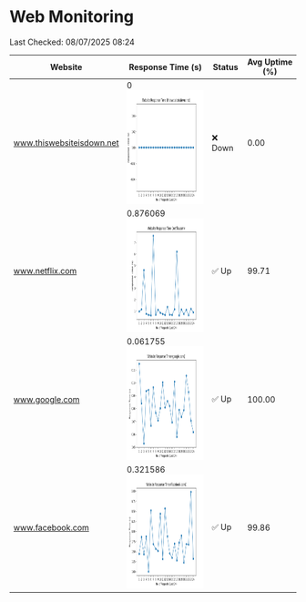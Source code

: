 # Web Monitoring

Last Checked: 08/07/2025 08:24

| Website | Response Time (s) | Status | Avg Uptime (%) |
|---------|-------------------|--------|----------------|
| www.thiswebsiteisdown.net | 0 <br> <img src="graph/thiswebsiteisdown.net.png" alt="Graph" width="200" height="200">  | ❌ Down | 0.00 |
| www.netflix.com | 0.876069 <br> <img src="graph/netflix.com.png" alt="Graph" width="200" height="200">  | ✅ Up | 99.71 |
| www.google.com | 0.061755 <br> <img src="graph/google.com.png" alt="Graph" width="200" height="200">  | ✅ Up | 100.00 |
| www.facebook.com | 0.321586 <br> <img src="graph/facebook.com.png" alt="Graph" width="200" height="200">  | ✅ Up | 99.86 |
